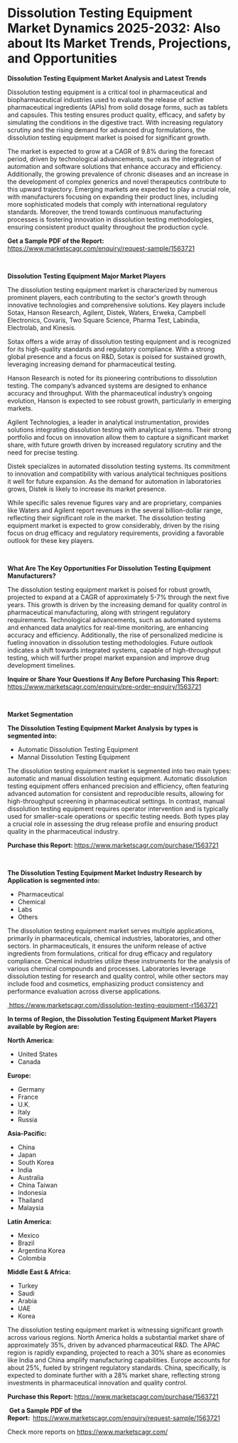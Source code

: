 <p><h1>Dissolution Testing Equipment Market Dynamics 2025-2032: Also about Its Market Trends, Projections, and Opportunities</h1></p><p><strong>Dissolution Testing Equipment Market Analysis and Latest Trends</strong></p>
<p><p>Dissolution testing equipment is a critical tool in pharmaceutical and biopharmaceutical industries used to evaluate the release of active pharmaceutical ingredients (APIs) from solid dosage forms, such as tablets and capsules. This testing ensures product quality, efficacy, and safety by simulating the conditions in the digestive tract. With increasing regulatory scrutiny and the rising demand for advanced drug formulations, the dissolution testing equipment market is poised for significant growth.</p><p>The market is expected to grow at a CAGR of 9.8% during the forecast period, driven by technological advancements, such as the integration of automation and software solutions that enhance accuracy and efficiency. Additionally, the growing prevalence of chronic diseases and an increase in the development of complex generics and novel therapeutics contribute to this upward trajectory. Emerging markets are expected to play a crucial role, with manufacturers focusing on expanding their product lines, including more sophisticated models that comply with international regulatory standards. Moreover, the trend towards continuous manufacturing processes is fostering innovation in dissolution testing methodologies, ensuring consistent product quality throughout the production cycle.</p></p>
<p><strong>Get a Sample PDF of the Report:&nbsp;</strong> <a href="https://www.marketscagr.com/enquiry/request-sample/1563721?utm_campaign=2326&utm_medium=2&utm_source=Github&utm_content=ia&utm_term=22022025&utm_id=dissolution-testing-equipment">https://www.marketscagr.com/enquiry/request-sample/1563721</a></p>
<p>&nbsp;</p>
<p><strong>Dissolution Testing Equipment Major Market Players</strong></p>
<p><p>The dissolution testing equipment market is characterized by numerous prominent players, each contributing to the sector's growth through innovative technologies and comprehensive solutions. Key players include Sotax, Hanson Research, Agilent, Distek, Waters, Erweka, Campbell Electronics, Covaris, Two Square Science, Pharma Test, Labindia, Electrolab, and Kinesis.</p><p>Sotax offers a wide array of dissolution testing equipment and is recognized for its high-quality standards and regulatory compliance. With a strong global presence and a focus on R&D, Sotax is poised for sustained growth, leveraging increasing demand for pharmaceutical testing.</p><p>Hanson Research is noted for its pioneering contributions to dissolution testing. The company’s advanced systems are designed to enhance accuracy and throughput. With the pharmaceutical industry’s ongoing evolution, Hanson is expected to see robust growth, particularly in emerging markets.</p><p>Agilent Technologies, a leader in analytical instrumentation, provides solutions integrating dissolution testing with analytical systems. Their strong portfolio and focus on innovation allow them to capture a significant market share, with future growth driven by increased regulatory scrutiny and the need for precise testing.</p><p>Distek specializes in automated dissolution testing systems. Its commitment to innovation and compatibility with various analytical techniques positions it well for future expansion. As the demand for automation in laboratories grows, Distek is likely to increase its market presence.</p><p>While specific sales revenue figures vary and are proprietary, companies like Waters and Agilent report revenues in the several billion-dollar range, reflecting their significant role in the market. The dissolution testing equipment market is expected to grow considerably, driven by the rising focus on drug efficacy and regulatory requirements, providing a favorable outlook for these key players.</p></p>
<p>&nbsp;</p>
<p><strong>What Are The Key Opportunities For Dissolution Testing Equipment Manufacturers?</strong></p>
<p><p>The dissolution testing equipment market is poised for robust growth, projected to expand at a CAGR of approximately 5-7% through the next five years. This growth is driven by the increasing demand for quality control in pharmaceutical manufacturing, along with stringent regulatory requirements. Technological advancements, such as automated systems and enhanced data analytics for real-time monitoring, are enhancing accuracy and efficiency. Additionally, the rise of personalized medicine is fueling innovation in dissolution testing methodologies. Future outlook indicates a shift towards integrated systems, capable of high-throughput testing, which will further propel market expansion and improve drug development timelines.</p></p>
<p><strong>Inquire or Share Your Questions If Any Before Purchasing This Report:</strong> <a href="https://www.marketscagr.com/enquiry/pre-order-enquiry/1563721?utm_campaign=2326&utm_medium=2&utm_source=Github&utm_content=ia&utm_term=22022025&utm_id=dissolution-testing-equipment">https://www.marketscagr.com/enquiry/pre-order-enquiry/1563721</a></p>
<p>&nbsp;</p>
<p><strong>Market Segmentation</strong></p>
<p><strong>The Dissolution Testing Equipment Market Analysis by types is segmented into:</strong></p>
<p><ul><li>Automatic Dissolution Testing Equipment</li><li>Mannal Dissolution Testing Equipment</li></ul></p>
<p><p>The dissolution testing equipment market is segmented into two main types: automatic and manual dissolution testing equipment. Automatic dissolution testing equipment offers enhanced precision and efficiency, often featuring advanced automation for consistent and reproducible results, allowing for high-throughput screening in pharmaceutical settings. In contrast, manual dissolution testing equipment requires operator intervention and is typically used for smaller-scale operations or specific testing needs. Both types play a crucial role in assessing the drug release profile and ensuring product quality in the pharmaceutical industry.</p></p>
<p><strong>Purchase this Report:&nbsp;</strong><a href="https://www.marketscagr.com/purchase/1563721?utm_campaign=2326&utm_medium=2&utm_source=Github&utm_content=ia&utm_term=22022025&utm_id=dissolution-testing-equipment">https://www.marketscagr.com/purchase/1563721</a></p>
<p>&nbsp;</p>
<p><strong>The Dissolution Testing Equipment Market Industry Research by Application is segmented into:</strong></p>
<p><ul><li>Pharmaceutical</li><li>Chemical</li><li>Labs</li><li>Others</li></ul></p>
<p><p>The dissolution testing equipment market serves multiple applications, primarily in pharmaceuticals, chemical industries, laboratories, and other sectors. In pharmaceuticals, it ensures the uniform release of active ingredients from formulations, critical for drug efficacy and regulatory compliance. Chemical industries utilize these instruments for the analysis of various chemical compounds and processes. Laboratories leverage dissolution testing for research and quality control, while other sectors may include food and cosmetics, emphasizing product consistency and performance evaluation across diverse applications.</p></p>
<p><a href="https://www.marketscagr.com/dissolution-testing-equipment-r1563721?utm_campaign=2326&utm_medium=2&utm_source=Github&utm_content=ia&utm_term=22022025&utm_id=dissolution-testing-equipment">&nbsp;https://www.marketscagr.com/dissolution-testing-equipment-r1563721</a></p>
<p><strong>In terms of Region, the Dissolution Testing Equipment Market Players available by Region are:</strong></p>
<p>
    <p> <strong> North America: </strong>
        <ul>
            <li>United States</li>
            <li>Canada</li>
        </ul>
        </p> 
    <p> <strong> Europe: </strong>
        <ul>
            <li>Germany</li>
            <li>France</li>
            <li>U.K.</li>
            <li>Italy</li>
            <li>Russia</li>
        </ul>
        </p> 
    <p> <strong> Asia-Pacific: </strong>
        <ul>
            <li>China</li>
            <li>Japan</li>
            <li>South Korea</li>
            <li>India</li>
            <li>Australia</li>
            <li>China Taiwan</li>
            <li>Indonesia</li>
            <li>Thailand</li>
            <li>Malaysia</li>
        </ul>
        </p> 
    <p> <strong> Latin America: </strong>
        <ul>
            <li>Mexico</li>
            <li>Brazil</li>
            <li>Argentina Korea</li>
            <li>Colombia</li>
        </ul>
        </p> 
    <p> <strong> Middle East & Africa: </strong>
        <ul>
            <li>Turkey</li>
            <li>Saudi</li>
            <li>Arabia</li>
            <li>UAE</li>
            <li>Korea</li>
        </ul>
    </p>
    </p>
<p><p>The dissolution testing equipment market is witnessing significant growth across various regions. North America holds a substantial market share of approximately 35%, driven by advanced pharmaceutical R&D. The APAC region is rapidly expanding, projected to reach a 30% share as economies like India and China amplify manufacturing capabilities. Europe accounts for about 25%, fueled by stringent regulatory standards. China, specifically, is expected to dominate further with a 28% market share, reflecting strong investments in pharmaceutical innovation and quality control.</p></p>
<p><strong>Purchase this Report: </strong><a href="https://www.marketscagr.com/purchase/1563721?utm_campaign=2326&utm_medium=2&utm_source=Github&utm_content=ia&utm_term=22022025&utm_id=dissolution-testing-equipment">https://www.marketscagr.com/purchase/1563721</a></p>
<p>&nbsp;<strong>Get a Sample PDF of the Report:&nbsp;&nbsp;</strong><a href="https://www.marketscagr.com/enquiry/request-sample/1563721?utm_campaign=2326&utm_medium=2&utm_source=Github&utm_content=ia&utm_term=22022025&utm_id=dissolution-testing-equipment">https://www.marketscagr.com/enquiry/request-sample/1563721</a></p>
<p><strong></strong></p>
<p>Check more reports on <a href="https://www.marketscagr.com/?utm_campaign=2326&utm_medium=2&utm_source=Github&utm_content=ia&utm_term=22022025&utm_id=dissolution-testing-equipment">https://www.marketscagr.com/</a></p>